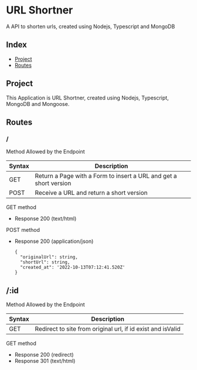 # URL Shortner

A API to shorten urls, created using Nodejs, Typescript and MongoDB

## Index
- [Project](#project)
- [Routes](#routes)

## Project

This Application is URL Shortner, created using Nodejs, Typescript, MongoDB and Mongoose.

## Routes

### /
Method Allowed by the Endpoint

| Syntax | Description |
| ----------- | ----------- |
| GET | Return a Page with a Form to insert a URL and get a short version |
| POST | Receive a URL and return a short version |

GET method 

* Response 200 (text/html) 

POST method

* Response 200 (application/json)

      {
        "originalUrl": string,
        "shortUrl": string,
        "created_at": '2022-10-13T07:12:41.520Z'
      }
      

## /:id

Method Allowed by the Endpoint

| Syntax | Description |
| ----------- | ----------- |
| GET | Redirect to site from original url, if id exist and isValid |

GET method 

* Response 200 (redirect) 
* Response 301 (text/html)
